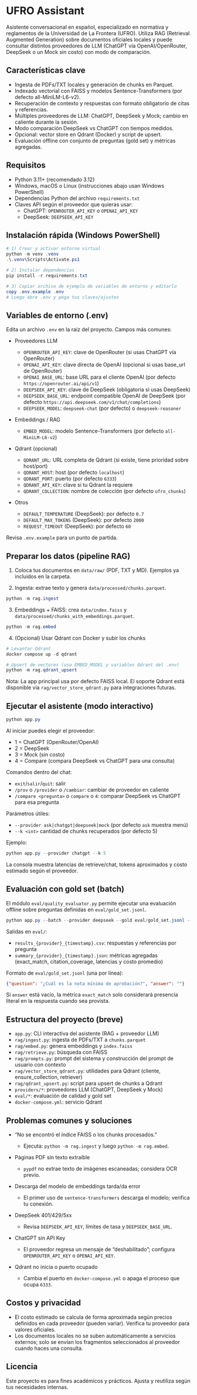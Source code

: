 # UFRO Assistant

Asistente conversacional en español, especializado en normativa y reglamentos de la Universidad de La Frontera (UFRO). Utiliza RAG (Retrieval Augmented Generation) sobre documentos oficiales locales y puede consultar distintos proveedores de LLM (ChatGPT vía OpenAI/OpenRouter, DeepSeek o un Mock sin costo) con modo de comparación.

## Características clave

- Ingesta de PDFs/TXT locales y generación de chunks en Parquet.
- Indexado vectorial con FAISS y modelos Sentence-Transformers (por defecto all-MiniLM-L6-v2).
- Recuperación de contexto y respuestas con formato obligatorio de citas y referencias.
- Múltiples proveedores de LLM: ChatGPT, DeepSeek y Mock; cambio en caliente durante la sesión.
- Modo comparación DeepSeek vs ChatGPT con tiempos medidos.
- Opcional: vector store en Qdrant (Docker) y script de upsert.
- Evaluación offline con conjunto de preguntas (gold set) y métricas agregadas.

## Requisitos

- Python 3.11+ (recomendado 3.12)
- Windows, macOS o Linux (instrucciones abajo usan Windows PowerShell)
- Dependencias Python del archivo `requirements.txt`
- Claves API según el proveedor que quieras usar:
	- ChatGPT: `OPENROUTER_API_KEY` o `OPENAI_API_KEY`
	- DeepSeek: `DEEPSEEK_API_KEY`

## Instalación rápida (Windows PowerShell)

```powershell
# 1) Crear y activar entorno virtual
python -m venv .venv
.\.venv\Scripts\Activate.ps1

# 2) Instalar dependencias
pip install -r requirements.txt

# 3) Copiar archivo de ejemplo de variables de entorno y editarlo
copy .env.example .env
# Luego abre .env y pega tus claves/ajustes
```

## Variables de entorno (.env)

Edita un archivo `.env` en la raíz del proyecto. Campos más comunes:

- Proveedores LLM
	- `OPENROUTER_API_KEY`: clave de OpenRouter (si usas ChatGPT vía OpenRouter)
	- `OPENAI_API_KEY`: clave directa de OpenAI (opcional si usas base_url de OpenRouter)
	- `OPENAI_BASE_URL`: base URL para el cliente OpenAI (por defecto `https://openrouter.ai/api/v1`)
	- `DEEPSEEK_API_KEY`: clave de DeepSeek (obligatoria si usas DeepSeek)
	- `DEEPSEEK_BASE_URL`: endpoint compatible OpenAI de DeepSeek (por defecto `https://api.deepseek.com/v1/chat/completions`)
	- `DEEPSEEK_MODEL`: `deepseek-chat` (por defecto) o `deepseek-reasoner`

- Embeddings / RAG
	- `EMBED_MODEL`: modelo Sentence-Transformers (por defecto `all-MiniLM-L6-v2`)

- Qdrant (opcional)
	- `QDRANT_URL`: URL completa de Qdrant (si existe, tiene prioridad sobre host/port)
	- `QDRANT_HOST`: host (por defecto `localhost`)
	- `QDRANT_PORT`: puerto (por defecto `6333`)
	- `QDRANT_API_KEY`: clave si tu Qdrant la requiere
	- `QDRANT_COLLECTION`: nombre de colección (por defecto `ufro_chunks`)

- Otros
	- `DEFAULT_TEMPERATURE` (DeepSeek): por defecto `0.7`
	- `DEFAULT_MAX_TOKENS` (DeepSeek): por defecto `2000`
	- `REQUEST_TIMEOUT` (DeepSeek): por defecto `60`

Revisa `.env.example` para un punto de partida.

## Preparar los datos (pipeline RAG)

1) Coloca tus documentos en `data/raw/` (PDF, TXT y MD). Ejemplos ya incluidos en la carpeta.

2) Ingesta: extrae texto y genera `data/processed/chunks.parquet`.

```powershell
python -m rag.ingest
```

3) Embeddings + FAISS: crea `data/index.faiss` y `data/processed/chunks_with_embeddings.parquet`.

```powershell
python -m rag.embed
```

4) (Opcional) Usar Qdrant con Docker y subir los chunks

```powershell
# Levantar Qdrant
docker compose up -d qdrant

# Upsert de vectores (usa EMBED_MODEL y variables Qdrant del .env)
python -m rag.qdrant_upsert
```

Nota: La app principal usa por defecto FAISS local. El soporte Qdrant está disponible vía `rag/vector_store_qdrant.py` para integraciones futuras.

## Ejecutar el asistente (modo interactivo)

```powershell
python app.py
```

Al iniciar puedes elegir el proveedor:

- 1 = ChatGPT (OpenRouter/OpenAI)
- 2 = DeepSeek
- 3 = Mock (sin costo)
- 4 = Compare (compara DeepSeek vs ChatGPT para una consulta)

Comandos dentro del chat:

- `exit`/`salir`/`quit`: salir
- `/prov` o `/provider` o `/cambiar`: cambiar de proveedor en caliente
- `/compare <pregunta>` o `compare` o `4`: comparar DeepSeek vs ChatGPT para esa pregunta

Parámetros útiles:

- `--provider ask|chatgpt|deepseek|mock` (por defecto `ask` muestra menú)
- `--k <int>` cantidad de chunks recuperados (por defecto 5)

Ejemplo:

```powershell
python app.py --provider chatgpt --k 5
```

La consola muestra latencias de retrieve/chat, tokens aproximados y costo estimado según el proveedor.

## Evaluación con gold set (batch)

El módulo `eval/quality_evaluator.py` permite ejecutar una evaluación offline sobre preguntas definidas en `eval/gold_set.jsonl`.

```powershell
python app.py --batch --provider deepseek --gold eval/gold_set.jsonl --k 5
```

Salidas en `eval/`:

- `results_{provider}_{timestamp}.csv`: respuestas y referencias por pregunta
- `summary_{provider}_{timestamp}.json`: métricas agregadas (exact_match, citation_coverage, latencias y costo promedio)

Formato de `eval/gold_set.jsonl` (una por línea):

```json
{"question": "¿Cuál es la nota mínima de aprobación?", "answer": ""}
```

Si `answer` está vacío, la métrica `exact_match` solo considerará presencia literal en la respuesta cuando sea provista.

## Estructura del proyecto (breve)

- `app.py`: CLI interactiva del asistente (RAG + proveedor LLM)
- `rag/ingest.py`: ingesta de PDFs/TXT a `chunks.parquet`
- `rag/embed.py`: genera embeddings y `index.faiss`
- `rag/retrieve.py`: búsqueda con FAISS
- `rag/prompts.py`: prompt del sistema y construcción del prompt de usuario con contexto
- `rag/vector_store_qdrant.py`: utilidades para Qdrant (cliente, ensure_collection, retriever)
- `rag/qdrant_upsert.py`: script para upsert de chunks a Qdrant
- `providers/*`: proveedores LLM (ChatGPT, DeepSeek y Mock)
- `eval/*`: evaluación de calidad y gold set
- `docker-compose.yml`: servicio Qdrant

## Problemas comunes y soluciones

- “No se encontró el índice FAISS o los chunks procesados.”
	- Ejecuta: `python -m rag.ingest` y luego `python -m rag.embed`.

- Páginas PDF sin texto extraíble
	- `pypdf` no extrae texto de imágenes escaneadas; considera OCR previo.

- Descarga del modelo de embeddings tarda/da error
	- El primer uso de `sentence-transformers` descarga el modelo; verifica tu conexión.

- DeepSeek 401/429/5xx
	- Revisa `DEEPSEEK_API_KEY`, límites de tasa y `DEEPSEEK_BASE_URL`.

- ChatGPT sin API Key
	- El proveedor regresa un mensaje de “deshabilitado”; configura `OPENROUTER_API_KEY` o `OPENAI_API_KEY`.

- Qdrant no inicia o puerto ocupado
	- Cambia el puerto en `docker-compose.yml` o apaga el proceso que ocupa `6333`.

## Costos y privacidad

- El costo estimado se calcula de forma aproximada según precios definidos en cada proveedor (pueden variar). Verifica tu proveedor para valores oficiales.
- Los documentos locales no se suben automáticamente a servicios externos; solo se envían los fragmentos seleccionados al proveedor cuando haces una consulta.

## Licencia

Este proyecto es para fines académicos y prácticos. Ajusta y reutiliza según tus necesidades internas.


